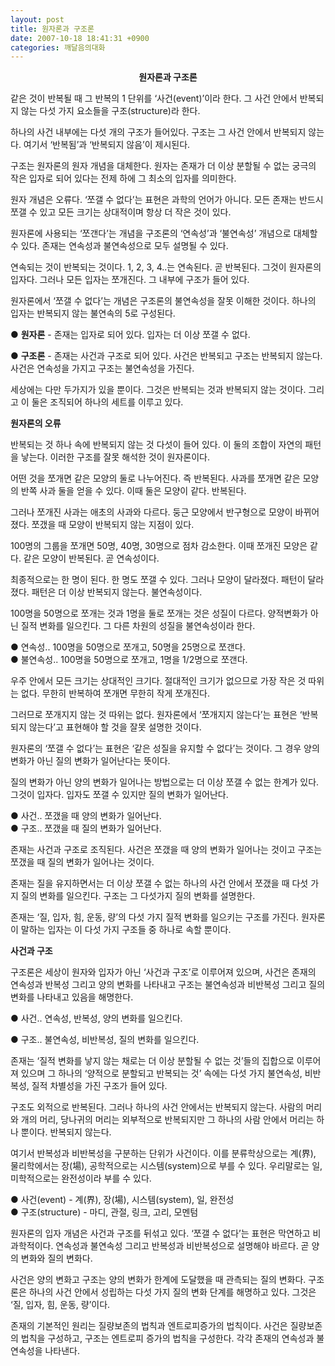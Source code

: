 ```yaml
---
layout: post
title: 원자론과 구조론
date: 2007-10-18 18:41:31 +0900
categories: 깨달음의대화
---
```

<p align="center">
  <b>원자론과 구조론</b>
</p>

같은 것이 반복될 때 그 반복의 1 단위를 ‘사건(event)’이라 한다. 그 사건 안에서 반복되지 않는 다섯 가지 요소들을 구조(structure)라 한다. 

하나의 사건 내부에는 다섯 개의 구조가 들어있다. 구조는 그 사건 안에서 반복되지 않는다. 여기서 ‘반복됨’과 ‘반복되지 않음’이 제시된다. 

구조는 원자론의 원자 개념을 대체한다. 원자는 존재가 더 이상 분할될 수 없는 궁극의 작은 입자로 되어 있다는 전제 하에 그 최소의 입자를 의미한다. 

원자 개념은 오류다. ‘쪼갤 수 없다’는 표현은 과학의 언어가 아니다. 모든 존재는 반드시 쪼갤 수 있고 모든 크기는 상대적이며 항상 더 작은 것이 있다.

원자론에 사용되는 ‘쪼갠다’는 개념을 구조론의 ‘연속성’과 ‘불연속성’ 개념으로 대체할 수 있다. 존재는 연속성과 불연속성으로 모두 설명될 수 있다.

연속되는 것이 반복되는 것이다. 1, 2, 3, 4..는 연속된다. 곧 반복된다. 그것이 원자론의 입자다. 그러나 모든 입자는 쪼개진다. 그 내부에 구조가 들어 있다. 

원자론에서 ‘쪼갤 수 없다’는 개념은 구조론의 불연속성을 잘못 이해한 것이다. 하나의 입자는 반복되지 않는 불연속의 5로 구성된다.

● **원자론** - 존재는 입자로 되어 있다. 입자는 더 이상 쪼갤 수 없다. 

● **구조론** - 존재는 사건과 구조로 되어 있다. 사건은 반복되고 구조는 반복되지 않는다. 사건은 연속성을 가지고 구조는 불연속성을 가진다. 

세상에는 다만 두가지가 있을 뿐이다. 그것은 반복되는 것과 반복되지 않는 것이다. 그리고 이 둘은 조직되어 하나의 세트를 이루고 있다. 

**원자론의 오류**

반복되는 것 하나 속에 반복되지 않는 것 다섯이 들어 있다. 이 둘의 조합이 자연의 패턴을 낳는다. 이러한 구조를 잘못 해석한 것이 원자론이다. 

어떤 것을 쪼개면 같은 모양의 둘로 나누어진다. 즉 반복된다. 사과를 쪼개면 같은 모양의 반쪽 사과 둘을 얻을 수 있다. 이때 둘은 모양이 같다. 반복된다.

그러나 쪼개진 사과는 애초의 사과와 다르다. 둥근 모양에서 반구형으로 모양이 바뀌어졌다. 쪼갰을 때 모양이 반복되지 않는 지점이 있다. 

100명의 그룹을 쪼개면 50명, 40명, 30명으로 점차 감소한다. 이때 쪼개진 모양은 같다. 같은 모양이 반복된다. 곧 연속성이다. 

최종적으로는 한 명이 된다. 한 명도 쪼갤 수 있다. 그러나 모양이 달라졌다. 패턴이 달라졌다. 패턴은 더 이상 반복되지 않는다. 불연속성이다. 

100명을 50명으로 쪼개는 것과 1명을 둘로 쪼개는 것은 성질이 다르다. 양적변화가 아닌 질적 변화를 일으킨다. 그 다른 차원의 성질을 불연속성이라 한다. 

● 연속성.. 100명을 50명으로 쪼개고, 50명을 25명으로 쪼갠다.   
● 불연속성.. 100명을 50명으로 쪼개고, 1명을 1/2명으로 쪼갠다. 

우주 안에서 모든 크기는 상대적인 크기다. 절대적인 크기가 없으므로 가장 작은 것 따위는 없다. 무한히 반복하여 쪼개면 무한히 작게 쪼개진다. 

그러므로 쪼개지지 않는 것 따위는 없다. 원자론에서 ‘쪼개지지 않는다’는 표현은 ‘반복되지 않는다’고 표현해야 할 것을 잘못 설명한 것이다. 

원자론의 ‘쪼갤 수 없다’는 표현은 ‘같은 성질을 유지할 수 없다’는 것이다. 그 경우 양의 변화가 아닌 질의 변화가 일어난다는 뜻이다. 

질의 변화가 아닌 양의 변화가 일어나는 방법으로는 더 이상 쪼갤 수 없는 한계가 있다. 그것이 입자다. 입자도 쪼갤 수 있지만 질의 변화가 일어난다. 

● 사건.. 쪼갰을 때 양의 변화가 일어난다.   
● 구조.. 쪼갰을 때 질의 변화가 일어난다. 

존재는 사건과 구조로 조직된다. 사건은 쪼갰을 때 양의 변화가 일어나는 것이고 구조는 쪼갰을 때 질의 변화가 일어나는 것이다. 

존재는 질을 유지하면서는 더 이상 쪼갤 수 없는 하나의 사건 안에서 쪼갰을 때 다섯 가지 질의 변화를 일으킨다. 구조는 그 다섯가지 질의 변화를 설명한다. 

존재는 ‘질, 입자, 힘, 운동, 량’의 다섯 가지 질적 변화를 일으키는 구조를 가진다. 원자론이 말하는 입자는 이 다섯 가지 구조들 중 하나로 속할 뿐이다. 

**사건과 구조**

구조론은 세상이 원자와 입자가 아닌 ‘사건과 구조’로 이루어져 있으며, 사건은 존재의 연속성과 반복성 그리고 양의 변화를 나타내고 구조는 불연속성과 비반복성 그리고 질의 변화를 나타내고 있음을 해명한다. 

● 사건.. 연속성, 반복성, 양의 변화를 일으킨다.
              
● 구조.. 불연속성, 비반복성, 질의 변화를 일으킨다. 

존재는 ‘질적 변화를 낳지 않는 채로는 더 이상 분할될 수 없는 것’들의 집합으로 이루어져 있으며 그 하나의 ‘양적으로 분할되고 반복되는 것’ 속에는 다섯 가지 불연속성, 비반복성, 질적 차별성을 가진 구조가 들어 있다. 

구조도 외적으로 반복된다. 그러나 하나의 사건 안에서는 반복되지 않는다. 사람의 머리와 개의 머리, 당나귀의 머리는 외부적으로 반복되지만 그 하나의 사람 안에서 머리는 하나 뿐이다. 반복되지 않는다. 

여기서 반복성과 비반복성을 구분하는 단위가 사건이다. 이를 분류학상으로는 계(界), 물리학에서는 장(場), 공학적으로는 시스템(system)으로 부를 수 있다. 우리말로는 일, 미학적으로는 완전성이라 부를 수 있다. 

● 사건(event) - 계(界), 장(場), 시스템(system), 일, 완전성  
● 구조(structure) - 마디, 관절, 링크, 고리, 모멘텀

원자론의 입자 개념은 사건과 구조를 뒤섞고 있다. ‘쪼갤 수 없다’는 표현은 막연하고 비과학적이다. 연속성과 불연속성 그리고 반복성과 비반복성으로 설명해야 바르다. 곧 양의 변화와 질의 변화다. 

사건은 양의 변화고 구조는 양의 변화가 한계에 도달했을 때 관측되는 질의 변화다. 구조론은 하나의 사건 안에서 성립하는 다섯 가지 질의 변화 단계를 해명하고 있다. 그것은 ‘질, 입자, 힘, 운동, 량’이다. 

존재의 기본적인 원리는 질량보존의 법칙과 엔트로피증가의 법칙이다. 사건은 질량보존의 법칙을 구성하고, 구조는 엔트로피 증가의 법칙을 구성한다. 각각 존재의 연속성과 불연속성을 나타낸다.